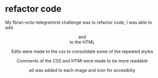 # refactor code 
My fbran-octo-telegramirst challenge was to refactor code, I was able to add <header> <nav> <section> and <article> to the HTML 

Edits were made to the css to consolidate some of the repeated styles 

Comments of the CSS and HTMl were made to be more readable 

atl was added to each image and icon for accesiblity 


